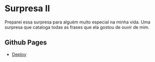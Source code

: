 # Surpresa II

Preparei essa surpresa para alguém muito especial na minha vida. Uma surpresa que cataloga todas as frases que ela gostou de ouvir de mim.

## Github Pages

-   [Deploy](https://guilhermedsc.github.io/Surpresa_II/)
